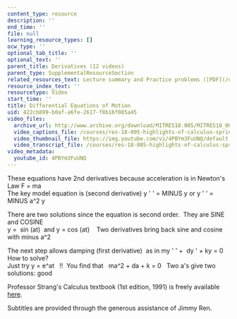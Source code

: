 ```yaml
---
content_type: resource
description: ''
end_time: ''
file: null
learning_resource_types: []
ocw_type: ''
optional_tab_title: ''
optional_text: ''
parent_title: Derivatives (12 videos)
parent_type: SupplementalResourceSection
related_resources_text: Lecture summary and Practice problems ([PDF](/courses/res-18-005-highlights-of-calculus-spring-2010/resources/mitres18_05s10_differential_equations_motion))
resource_index_text: ''
resourcetype: Video
start_time: ''
title: Differential Equations of Motion
uid: 422cb899-b0af-a6fe-2617-f8b16f085a45
video_files:
  archive_url: http://www.archive.org/download/MITRES18.005/MITRES18_005S10_DiffEqnsMotion_300k.mp4
  video_captions_file: /courses/res-18-005-highlights-of-calculus-spring-2010/87eb8f93612c5f239900902445f8b9f2_4PBYm3FuUNQ.vtt
  video_thumbnail_file: https://img.youtube.com/vi/4PBYm3FuUNQ/default.jpg
  video_transcript_file: /courses/res-18-005-highlights-of-calculus-spring-2010/c6ee7a814a065c89295cd0817f4ab218_4PBYm3FuUNQ.pdf
video_metadata:
  youtube_id: 4PBYm3FuUNQ
---
```


These equations have 2nd derivatives because acceleration is in Newton's Law F = ma  
The key model equation is (second derivative) y ' ' = MINUS y or y ' ' =  MINUS a^2 y  
  
There are two solutions since the equation is second order.  They are SINE and COSINE  
y =  sin (at)  and y = cos (at)    Two derivatives bring back sine and cosine with minus a^2  
  
The next step allows damping (first derivative)  as in my ' ' +  dy ' + ky = 0   How to solve?  
Just try y = e^at   !!  You find that   ma^2 + da + k = 0   Two a's give two solutions: good

Professor Strang's Calculus textbook (1st edition, 1991) is freely available [here](/courses/res-18-001-calculus-online-textbook-spring-2005).

Subtitles are provided through the generous assistance of Jimmy Ren.



